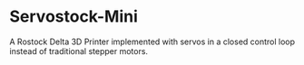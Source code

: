 Servostock-Mini
===============

A Rostock Delta 3D Printer implemented with servos in a closed control loop instead of traditional stepper motors.
